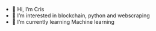 - 👋 Hi, I’m Cris
- 👀 I’m interested in blockchain, python and webscraping
- 🌱 I’m currently learning Machine learning

<!---
cubv/cubv is a ✨ special ✨ repository because its `README.md` (this file) appears on your GitHub profile.
You can click the Preview link to take a look at your changes.
--->
